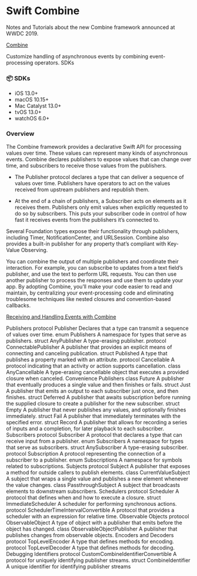 # Swift Combine

Notes and Tutorials about the new Combine framework announced at WWDC 2019.

[Combine](https://developer.apple.com/documentation/combine)

Customize handling of asynchronous events by combining event-processing operators.
SDKs

### 📦 SDKs
- iOS 13.0+
- macOS 10.15+
- Mac Catalyst 13.0+
- tvOS 13.0+
- watchOS 6.0+

### Overview

The Combine framework provides a declarative Swift API for processing values over time. These values can represent many kinds of asynchronous events. Combine declares publishers to expose values that can change over time, and subscribers to receive those values from the publishers.

- The Publisher protocol declares a type that can deliver a sequence of values over time. Publishers have operators to act on the values received from upstream publishers and republish them.

- At the end of a chain of publishers, a Subscriber acts on elements as it receives them. Publishers only emit values when explicitly requested to do so by subscribers. This puts your subscriber code in control of how fast it receives events from the publishers it’s connected to.

Several Foundation types expose their functionality through publishers, including Timer, NotificationCenter, and URLSession. Combine also provides a built-in publisher for any property that’s compliant with Key-Value Observing.

You can combine the output of multiple publishers and coordinate their interaction. For example, you can subscribe to updates from a text field’s publisher, and use the text to perform URL requests. You can then use another publisher to process the responses and use them to update your app.
By adopting Combine, you’ll make your code easier to read and maintain, by centralizing your event-processing code and eliminating troublesome techniques like nested closures and convention-based callbacks.


[Receiving and Handling Events with Combine](https://developer.apple.com/documentation/combine/receiving_and_handling_events_with_combine)

Publishers
protocol Publisher
Declares that a type can transmit a sequence of values over time.
enum Publishers
A namespace for types that serve as publishers.
struct AnyPublisher
A type-erasing publisher.
protocol ConnectablePublisher
A publisher that provides an explicit means of connecting and canceling publication.
struct Published
A type that publishes a property marked with an attribute.
protocol Cancellable
A protocol indicating that an activity or action supports cancellation.
class AnyCancellable
A type-erasing cancellable object that executes a provided closure when canceled.
Convenience Publishers
class Future
A publisher that eventually produces a single value and then finishes or fails.
struct Just
A publisher that emits an output to each subscriber just once, and then finishes.
struct Deferred
A publisher that awaits subscription before running the supplied closure to create a publisher for the new subscriber.
struct Empty
A publisher that never publishes any values, and optionally finishes immediately.
struct Fail
A publisher that immediately terminates with the specified error.
struct Record
A publisher that allows for recording a series of inputs and a completion, for later playback to each subscriber.
Subscribers
protocol Subscriber
A protocol that declares a type that can receive input from a publisher.
enum Subscribers
A namespace for types that serve as subscribers.
struct AnySubscriber
A type-erasing subscriber.
protocol Subscription
A protocol representing the connection of a subscriber to a publisher.
enum Subscriptions
A namespace for symbols related to subscriptions.
Subjects
protocol Subject
A publisher that exposes a method for outside callers to publish elements.
class CurrentValueSubject
A subject that wraps a single value and publishes a new element whenever the value changes.
class PassthroughSubject
A subject that broadcasts elements to downstream subscribers.
Schedulers
protocol Scheduler
A protocol that defines when and how to execute a closure.
struct ImmediateScheduler
A scheduler for performing synchronous actions.
protocol SchedulerTimeIntervalConvertible
A protocol that provides a scheduler with an expression for relative time.
Observable Objects
protocol ObservableObject
A type of object with a publisher that emits before the object has changed.
class ObservableObjectPublisher
A publisher that publishes changes from observable objects.
Encoders and Decoders
protocol TopLevelEncoder
A type that defines methods for encoding.
protocol TopLevelDecoder
A type that defines methods for decoding.
Debugging Identifiers
protocol CustomCombineIdentifierConvertible
A protocol for uniquely identifying publisher streams.
struct CombineIdentifier
A unique identifier for identifying publisher streams
